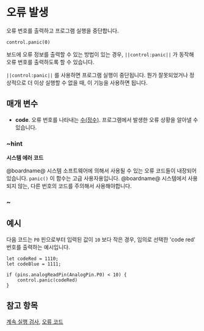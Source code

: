 # 오류 발생

오류 번호를 출력하고 프로그램 실행을 중단합니다.

```sig
control.panic(0)
```

보드에 오류 정보를 출력할 수 있는 방법이 있는 경우, `||control:panic||` 가 동작해 오류 번호를 출력하도록 할 수 있습니다.

`||control:panic||` 를 사용하면 프로그램 실행이 중단됩니다. 뭔가 잘못되었거나 정상적으로 더 이상 실행할 수 없을 때, 이 기능을 사용하면 됩니다.

## 매개 변수

* **code**. 오류 번호를 나타내는 [수(정수)](/types/number). 프로그램에서 발생한 오류 상황을 알아낼 수 있습니다.

### ~hint

**시스템 에러 코드**

@boardname@ 시스템 소프트웨어에 의해서 사용될 수 있는 오류 코드들이 내장되어있습니다. ```panic()``` 이 함수는 고급 사용자용입니다. @boardname@ 시스템에서 사용되지 않는, 다른 번호의 코드를 주의해서 사용해야합니다.

### ~

## 예시

다음 코드는 `P0` 핀으로부터 입력된 값이 `10` 보다 작은 경우, 임의로 선택한 'code red' 번호를 출력하는 예시입니다.

```blocks
let codeRed = 1110;
let codeBlue = 1111;

if (pins.analogReadPin(AnalogPin.P0) < 10) {
    control.panic(codeRed)
}
```

## 참고 항목

[계속 실행 검사](/reference/control/assert), [오류 코드](/device/error-codes)